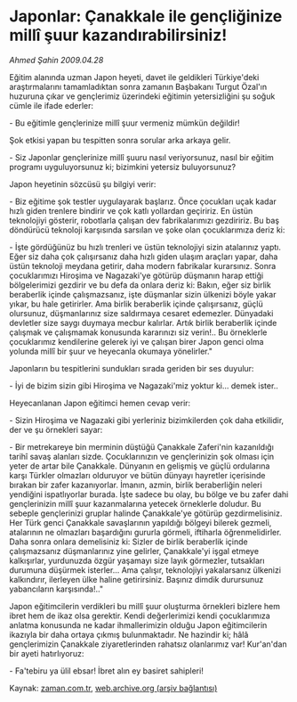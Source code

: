 # Japonlar: Çanakkale ile gençliğinize millî şuur kazandırabilirsiniz!

*Ahmed Şahin 2009.04.28*

<tr><td class="metin" colspan="2" style="padding-top: 20px; padding-left: 5px; padding-right: 10px;">Eğitim alanında uzman Japon heyeti, davet ile geldikleri Türkiye'deki araştırmalarını tamamladıktan sonra zamanın Başbakanı Turgut Özal'ın huzuruna çıkar ve gençlerimiz üzerindeki eğitimin yetersizliğini şu soğuk cümle ile ifade ederler:</td></tr><tr><td class="metin" colspan="2" style="padding-top: 20px; padding-left: 5px; padding-right: 10px;"><p>- Bu eğitimle gençlerinize millî şuur vermeniz mümkün değildir!
<p> Şok etkisi yapan bu tespitten sonra sorular arka arkaya gelir.
<p>- Siz Japonlar gençlerinize millî şuuru nasıl veriyorsunuz, nasıl bir eğitim programı uyguluyorsunuz ki; bizimkini yetersiz buluyorsunuz? 
<p> Japon heyetinin sözcüsü şu bilgiyi verir:
<p> - Biz eğitime şok testler uygulayarak başlarız. Önce çocukları uçak kadar hızlı giden trenlere bindirir ve çok katlı yollardan geçiririz. En üstün teknolojiyi gösterir, robotlarla çalışan dev fabrikalarımızı gezdiririz. Bu baş döndürücü teknoloji karşısında sarsılan ve şoke olan çocuklarımıza deriz ki:
<p> - İşte gördüğünüz bu hızlı trenleri ve üstün teknolojiyi sizin atalarınız yaptı. Eğer siz daha çok çalışırsanız daha hızlı giden ulaşım araçları yapar, daha üstün teknoloji meydana getirir, daha modern fabrikalar kurarsınız. Sonra çocuklarımızı Hiroşima ve Nagazaki'ye götürüp düşmanın harap ettiği bölgelerimizi gezdirir ve bu defa da onlara deriz ki: Bakın, eğer siz birlik beraberlik içinde çalışmazsanız, işte düşmanlar sizin ülkenizi böyle yakar yıkar, bu hale getirirler. Ama birlik beraberlik içinde çalışırsanız, güçlü olursunuz, düşmanlarınız size saldırmaya cesaret edemezler. Dünyadaki devletler size saygı duymaya mecbur kalırlar. Artık birlik beraberlik içinde çalışmak ve çalışmamak konusunda kararınızı siz verin!.. Bu örneklerle çocuklarımız kendilerine gelerek iyi ve çalışan birer Japon genci olma yolunda millî bir şuur ve heyecanla okumaya yönelirler."
<p> Japonların bu tespitlerini sundukları sırada geriden bir ses duyulur:
<p> - İyi de bizim sizin gibi Hiroşima ve Nagazaki'miz yoktur ki... demek ister..
<p> Heyecanlanan Japon eğitimci hemen cevap verir:
<p> - Sizin Hiroşima ve Nagazaki gibi yerleriniz bizimkilerden çok daha etkilidir, der ve şu örnekleri sayar:
<p> - Bir metrekareye bin merminin düştüğü Çanakkale Zaferi'nin kazanıldığı tarihî savaş alanları sizde. Çocuklarınızın ve gençlerinizin şok olması için yeter de artar bile Çanakkale. Dünyanın en gelişmiş ve güçlü ordularına karşı Türkler olmazları olduruyor ve bütün dünyayı hayretler içerisinde bırakan bir zafer kazanıyorlar. İmanın, azmin, birlik beraberliğin neleri yendiğini ispatlıyorlar burada. İşte sadece bu olay, bu bölge ve bu zafer dahi gençlerinizin millî şuur kazanmalarına yetecek örneklerle doludur. Bu sebeple gençlerinizi gruplar halinde Çanakkale'ye götürüp gezdirmelisiniz. Her Türk genci Çanakkale savaşlarının yapıldığı bölgeyi bilerek gezmeli, atalarının ne olmazları başardığını gururla görmeli, iftiharla öğrenmelidirler. Daha sonra onlara demelisiniz ki: Sizler de birlik beraberlik içinde çalışmazsanız düşmanlarınız yine gelirler, Çanakkale'yi işgal etmeye kalkışırlar, yurdunuzda özgür yaşamayı size layık görmezler, tutsakları durumuna düşürmek isterler... Ama çalışır, teknolojiyi yakalarsanız ülkenizi kalkındırır, ilerleyen ülke haline getirirsiniz. Başınız dimdik durursunuz yabancıların karşısında!.."
<p> Japon eğitimcilerin verdikleri bu millî şuur oluşturma örnekleri bizlere hem ibret hem de ikaz olsa gerektir. Kendi değerlerimizi kendi çocuklarımıza anlatma konusunda ne kadar ihmallerimizin olduğu Japon eğitimcilerin ikazıyla bir daha ortaya çıkmış bulunmaktadır. Ne hazindir ki; hâlâ gençlerimizin Çanakkale ziyaretlerinden rahatsız olanlarımız var! Kur'an'dan bir ayeti hatırlıyoruz:
<p> - Fa'tebiru ya ülil ebsar! İbret alın ey basiret sahipleri!<br/></p></p></p></p></p></p></p></p></p></p></p></p></p></td></tr>

Kaynak: [zaman.com.tr](http://zaman.com.tr/yazar.do?yazino=842406), [web.archive.org (arşiv bağlantısı)](http://web.archive.org/web/20090517101933/http://www.zaman.com.tr:80/yazar.do?yazino=842406)
